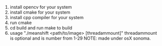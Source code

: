 1. install opencv for your system
2. install cmake for your system
3. install cpp compiler for your system
4. run cmake
5. cd build and run make to build
6. usage "./meanshift <path/to/image> [threadammount]"
    threadammount is optional and is number from 1-29
NOTE: made under  osX sonoma.